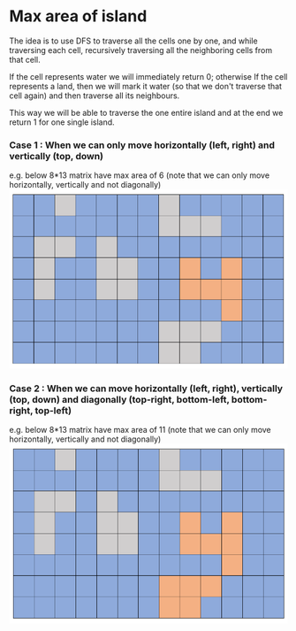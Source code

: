 # Max area of island

The idea is to use DFS to traverse all the cells one by one, and while traversing each cell, recursively traversing all the neighboring cells from that cell. 

If the cell represents water we will immediately return 0; otherwise If the cell represents a land, then we will mark it water (so that we don't traverse that cell again) and then traverse all its neighbours. 

This way we will be able to traverse the one entire island and at the end we return 1 for one single island.


### Case 1 : When we can only move horizontally (left, right) and vertically (top, down)
e.g. below 8*13 matrix have max area of 6 (note that we can only move horizontally, vertically and not diagonally)
![When we can only move horizontally and vertically](max-area-1.PNG?raw=true "Title")


### Case 2 : When we can move horizontally (left, right), vertically (top, down) and diagonally (top-right, bottom-left, bottom-right, top-left)
e.g. below 8*13 matrix have max area of 11 (note that we can only move horizontally, vertically and not diagonally)
![When we can move horizontally, vertically and diagonally](max-area-2.PNG?raw=true "Title")
